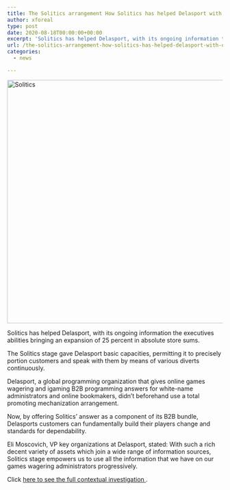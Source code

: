 ```yaml
---
title: The Solitics arrangement How Solitics has helped Delasport with ongoing data
author: xforeal 
type: post
date: 2020-08-18T00:00:00+00:00
excerpt: 'Solitics has helped Delasport, with its ongoing information the board abilities bringing an expansion of 25 percent in all out store amounts '
url: /the-solitics-arrangement-how-solitics-has-helped-delasport-with-ongoing-data/
categories:
  - news

---
```

<div class="post-meta">
  <div class="row" />
</div>

<div class="post-content" id="post-content">
  <p class="post">
    <img loading="lazy" alt="Solitics " class="border" height="568" src="https://www.intergameonline.com/uploads/images/posts/Solitics_45c48c.png" style="font-size: 14px;" width="1000" />
  </p>
  
  <p class="post">
    Solitics has helped Delasport, with its ongoing information the executives abilities bringing an expansion of 25 percent in absolute store sums.
  </p>
  
  <p>
    The Solitics stage gave Delasport basic capacities, permitting it to precisely portion customers and speak with them by means of various diverts continuously.
  </p>
  
  <p>
    Delasport, a global programming organization that gives online games wagering and igaming B2B programming answers for white-name administrators and online bookmakers, didn&#8217;t beforehand use a total promoting mechanization arrangement.
  </p>
  
  <p>
    Now, by offering Solitics&#8217; answer as a component of its B2B bundle, Delasports customers can fundamentally build their players change and standards for dependability.
  </p>
  
  <p>
    Eli Moscovich, VP key organizations at Delasport, stated: With such a rich decent variety of assets which join a wide range of information sources, Solitics stage empowers us to use all the information that we have on our games wagering administrators progressively.
  </p>
  
  <p>
    Click <a href="#">here to see the full contextual investigation </a>.
  </p>
</div>